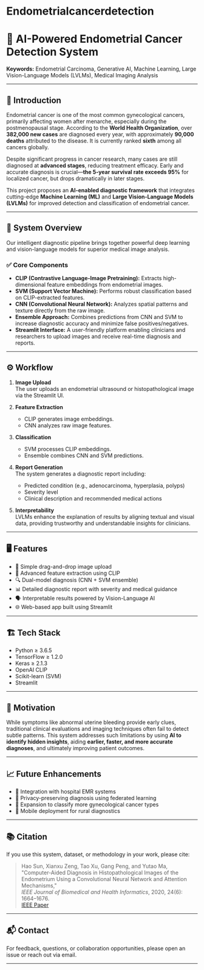 # Endometrialcancerdetection
# 🔬 AI-Powered Endometrial Cancer Detection System

**Keywords:** Endometrial Carcinoma, Generative AI, Machine Learning, Large Vision-Language Models (LVLMs), Medical Imaging Analysis

---

## 📖 Introduction

Endometrial cancer is one of the most common gynecological cancers, primarily affecting women after menarche, especially during the postmenopausal stage. According to the **World Health Organization**, over **382,000 new cases** are diagnosed every year, with approximately **90,000 deaths** attributed to the disease. It is currently ranked **sixth** among all cancers globally.

Despite significant progress in cancer research, many cases are still diagnosed at **advanced stages**, reducing treatment efficacy. Early and accurate diagnosis is crucial—**the 5-year survival rate exceeds 95%** for localized cancer, but drops dramatically in later stages.

This project proposes an **AI-enabled diagnostic framework** that integrates cutting-edge **Machine Learning (ML)** and **Large Vision-Language Models (LVLMs)** for improved detection and classification of endometrial cancer.

---

## 🧠 System Overview

Our intelligent diagnostic pipeline brings together powerful deep learning and vision-language models for superior medical image analysis.

### ✅ Core Components

- **CLIP (Contrastive Language-Image Pretraining):** Extracts high-dimensional feature embeddings from endometrial images.
- **SVM (Support Vector Machine):** Performs robust classification based on CLIP-extracted features.
- **CNN (Convolutional Neural Network):** Analyzes spatial patterns and texture directly from the raw image.
- **Ensemble Approach:** Combines predictions from CNN and SVM to increase diagnostic accuracy and minimize false positives/negatives.
- **Streamlit Interface:** A user-friendly platform enabling clinicians and researchers to upload images and receive real-time diagnosis and reports.

---

## ⚙️ Workflow

1. **Image Upload**  
   The user uploads an endometrial ultrasound or histopathological image via the Streamlit UI.

2. **Feature Extraction**  
   - CLIP generates image embeddings.
   - CNN analyzes raw image features.

3. **Classification**  
   - SVM processes CLIP embeddings.
   - Ensemble combines CNN and SVM predictions.

4. **Report Generation**  
   The system generates a diagnostic report including:
   - Predicted condition (e.g., adenocarcinoma, hyperplasia, polyps)
   - Severity level
   - Clinical description and recommended medical actions

5. **Interpretability**  
   LVLMs enhance the explanation of results by aligning textual and visual data, providing trustworthy and understandable insights for clinicians.

---

## 🖥️ Features

- 📂 Simple drag-and-drop image upload
- 🧠 Advanced feature extraction using CLIP
- 🔍 Dual-model diagnosis (CNN + SVM ensemble)
- 📊 Detailed diagnostic report with severity and medical guidance
- 🗣️ Interpretable results powered by Vision-Language AI
- 🌐 Web-based app built using Streamlit

---

## 🏗️ Tech Stack

- Python ≥ 3.6.5  
- TensorFlow ≥ 1.2.0  
- Keras ≥ 2.1.3  
- OpenAI CLIP  
- Scikit-learn (SVM)  
- Streamlit  

---

## 🧬 Motivation

While symptoms like abnormal uterine bleeding provide early clues, traditional clinical evaluations and imaging techniques often fail to detect subtle patterns. This system addresses such limitations by using **AI to identify hidden insights**, aiding **earlier, faster, and more accurate diagnoses**, and ultimately improving patient outcomes.

---

## 📈 Future Enhancements

- 🏥 Integration with hospital EMR systems  
- 🔐 Privacy-preserving diagnosis using federated learning  
- 🧪 Expansion to classify more gynecological cancer types  
- 📱 Mobile deployment for rural diagnostics  

---

## 📚 Citation

If you use this system, dataset, or methodology in your work, please cite:

> Hao Sun, Xianxu Zeng, Tao Xu, Gang Peng, and Yutao Ma,  
"Computer-Aided Diagnosis in Histopathological Images of the Endometrium Using a Convolutional Neural Network and Attention Mechanisms,"  
_IEEE Journal of Biomedical and Health Informatics_, 2020, 24(6): 1664–1676.  
[IEEE Paper](https://ieeexplore.ieee.org/document/8854180)

---

## 📬 Contact

For feedback, questions, or collaboration opportunities, please open an issue or reach out via email.

---

